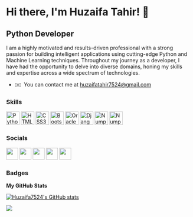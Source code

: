 Hi there, I'm Huzaifa Tahir! 👋 
==============================

Python Developer
--------------
I am a highly motivated and results-driven professional with a strong passion for building intelligent applications using cutting-edge Python and Machine Learning techniques. Throughout my journey as a developer, I have had the opportunity to delve into diverse domains, honing my skills and expertise across a wide spectrum of technologies.
* ✉️  You can contact me at [huzaifatahir7524@gmail.com](mailto:huzaifatahir7524@gmail.com)

### Skills


<p align="left">
<a href="https://www.python.org/" target="_blank" rel="noreferrer"><img src="https://raw.githubusercontent.com/danielcranney/readme-generator/main/public/icons/skills/python-colored.svg" width="36" height="36" alt="Python" /></a>
<a href="https://developer.mozilla.org/en-US/docs/Glossary/HTML5" target="_blank" rel="noreferrer"><img src="https://raw.githubusercontent.com/danielcranney/readme-generator/main/public/icons/skills/html5-colored.svg" width="36" height="36" alt="HTML5" /></a>
<a href="https://www.w3.org/TR/CSS/#css" target="_blank" rel="noreferrer"><img src="https://raw.githubusercontent.com/danielcranney/readme-generator/main/public/icons/skills/css3-colored.svg" width="36" height="36" alt="CSS3" /></a>
<a href="https://getbootstrap.com/" target="_blank" rel="noreferrer"><img src="https://raw.githubusercontent.com/danielcranney/readme-generator/main/public/icons/skills/bootstrap-colored.svg" width="36" height="36" alt="Bootstrap" /></a>
<a href="https://www.oracle.com/uk/index.html" target="_blank" rel="noreferrer"><img src="https://raw.githubusercontent.com/danielcranney/readme-generator/main/public/icons/skills/oracle-colored.svg" width="36" height="36" alt="Oracle" /></a>
<a href="https://www.djangoproject.com/" target="_blank" rel="noreferrer"><img src="https://raw.githubusercontent.com/danielcranney/readme-generator/main/public/icons/skills/django-colored.svg" width="36" height="36" alt="Django" /></a>
<a href="https://www.djangoproject.com/" target="_blank" rel="noreferrer"><img src="https://raw.githubusercontent.com/danielcranney/readme-generator/main/public/icons/skills/numpy-colored.svg" width="36" height="36" alt="Numpy" /></a>
<a href="https://www.djangoproject.com/" target="_blank" rel="noreferrer"><img src="https://www.google.com/url?sa=i&url=https%3A%2F%2Ftowardsdatascience.com%2Fhow-to-create-numpy-arrays-from-scratch-3e0341f9ffea&psig=AOvVaw0SI8vNaj-DvhdGFM2U-atH&ust=1690117846203000&source=images&cd=vfe&opi=89978449&ved=0CBEQjRxqFwoTCODp9eGxooADFQAAAAAdAAAAABAJg" width="36" height="36" alt="Numpy" /></a>
  

### Socials

<p align="left"> <a href="https://discord.com/users/huzaifa62#9279" target="_blank" rel="noreferrer"><img src="https://raw.githubusercontent.com/danielcranney/readme-generator/main/public/icons/socials/discord.svg" width="32" height="32" /></a> <a href="https://www.github.com/Huzaifa7524" target="_blank" rel="noreferrer"><img src="https://raw.githubusercontent.com/danielcranney/readme-generator/main/public/icons/socials/github.svg" width="32" height="32" /></a> <a href="https://www.linkedin.com/in/huzaifatahir7524" target="_blank" rel="noreferrer"><img src="https://raw.githubusercontent.com/danielcranney/readme-generator/main/public/icons/socials/linkedin.svg" width="32" height="32" /></a> <a href="http://www.medium.com/huzaifatahir7524" target="_blank" rel="noreferrer"><img src="https://raw.githubusercontent.com/danielcranney/readme-generator/main/public/icons/socials/medium.svg" width="32" height="32" /></a> <a href="https://www.twitter.com/huzaifatahir751" target="_blank" rel="noreferrer"><img src="https://raw.githubusercontent.com/danielcranney/readme-generator/main/public/icons/socials/twitter.svg" width="32" height="32" /></a></p>

### Badges

<b>My GitHub Stats</b>

<a href="http://www.github.com/Huzaifa7524"><img src="https://github-readme-stats.vercel.app/api?username=Huzaifa7524&show_icons=true&hide=&count_private=true&title_color=0891b2&text_color=ffffff&icon_color=0891b2&bg_color=1c1917&hide_border=true&show_icons=true" alt="Huzaifa7524's GitHub stats" /></a>

<a href="http://www.github.com/Huzaifa7524"><img src="https://github-readme-streak-stats.herokuapp.com/?user=Huzaifa7524&stroke=ffffff&background=1c1917&ring=0891b2&fire=0891b2&currStreakNum=ffffff&currStreakLabel=0891b2&sideNums=ffffff&sideLabels=ffffff&dates=ffffff&hide_border=true" /></a>
